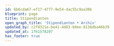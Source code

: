 ```yaml
---
id: 6b6cda67-ef17-4777-9e54-dac55c9aa30b
blueprint: page
title: Stipendianten
open_graph_title: 'Stipendianten • Archiv'
updated_by: c2f8321e-be41-4d83-b9ee-8136dba46b39
updated_at: 1761578207
has_footer: true
---
```

